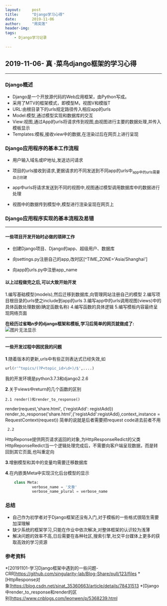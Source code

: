 ```yaml
---
layout:		post
title:		"Django学习心得"
date:		2019-11-06
author:		"周奕莲"
header-img:
tags:
	- Django学习记录
	
---
```

## 2019-11-06- **真** ·菜鸟django框架的学习心得

-----------------------------------------------------

### **Django概述**

+ Django是一个开放源代码的Web应用框架，由Python写成。
+ 采用了MTV的框架模式，即模型M，视图V和模版T
+ URL:由根目录下的urls规定路径传入相应app的urls
+ Model:模型,通过模型实现和数据库的交互
+ View:视图,通过App的urls将请求传到视图,由视图进行主要的数据处理,并传入模板显示
+ Templates:模板,接收view中的数据,在渲染过后在网页上进行呈现



### Django应用程序的基本工作流程



* 用户输入域名或IP地址,发送访问请求

* 项目的urls接收到请求,更据请求的不同发送到不同app的urls中<sub>app中的urls需要自己创建</sub>
* app中urls将请求发送到不同的视图中,视图通过模型调用数据库中的数据进行处理
* 视图中的数据传到模型中,模型进行渲染呈现在网页上

### Django应用程序实现的基本流程及易错



--------------------------------------------------------------

#### 一些项目开发开始时必做的琐碎工作




* 创建Django项目、Django的app、超级用户、数据库

* 向settings.py注册自己的app,改时区[^TIME_ZONE='Asia/Shanghai']

* 向app的urls.py中注册app_name

  

#### 以上过程做完之后,可以大致开始开发

1.编写基础模型(models),然后迁移到数据库,向管理网站注册自己的模型
2.编写项目根目录的urls使之include到app的urls
3.编写app中的urls调用视图(views)中的具体函数处理数据(确定函数名称)
4.编写函数的具体逻辑
5.编写模板内容最终呈现网络页面

**在经历过省略n步的django框架和模板,学习后简单的网页就做成了:**
![图片无法显示](https://i.loli.net/2019/08/16/JsmIY4nUHKCqcVz.png)



-------------------------------------------------------------



#### 一些开发过程中困扰我的问题

**1**.随着版本的更新,urls中有些正则表达式已经失效,如

``` python
url(r'^topics/(?P<topic_id>\d+)/$',....)

```

我的开发环境是python3.7.3和django2.2.6

**2**.关于views中return的几个函数的区别

  	2.1 render()和render_to_response()
render(request,'share.html', {'registAdd': registAdd})
render_to_response('share.html',{'registAdd':registAdd},context_instance = RequestContext(request))
  简单的说就是后者需要把request code进去前者不用

 	 2.2
HttpReponse提供网页请求返回的对象,为HttpResponseRedict的父类
HttpReponseRedict当一个逻辑处理完成后，不需要向客户端呈现数据，而是转回到其它页面,也叫重定向

**3**.增删模型和其中的变量均需要迁移数据库

**4**.在内嵌类Meta中实现汉化后台模型的显示



``` python
    class Meta:
            verbose_name = '文章'
            verbose_name_plural = verbose_name
```





### 总结



* 自己作为初学者对于Django框架还没有入门,对于模板的一些格式很陌生需要加深理解
* 缺少系统的框架学习,只能在作业中依次解决,对整体框架的认识较为浅薄
* 解决问题的效率不高,日后需要在各种社区,搜索引擎,社交平台媒体上更多的获取高效的学习资源







### 参考资料

*[20191101-学习Django框架中遇到的一些问题-CRR]https://github.com/singularity-lab/Blog-Share/pull/123/files
*[HttpResponse对象]https://blog.csdn.net/sinat_35360663/article/details/78431513
*[Django中render_to_response和render的区别]https://www.cnblogs.com/leonwen/p/5368239.html





```

```